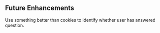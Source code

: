 ## Future Enhancements
Use something better than cookies to identify whether user has answered question.
